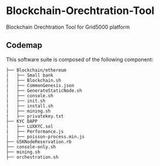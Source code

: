 # Blockchain-Orechtration-Tool
Blockchain Orechtration Tool for Grid5000 platform 
## Codemap
This software suite is composed of the following component:
```shell
├── Blockchain/ethereum
|   ├── Small bank    
|   ├── Blockchain.sh 
|   ├── CommonGenesis.json 
|   ├── GenerateStaticNode.sh
|   ├── console.sh
|   ├── init.sh
|   ├── install.sh
|   ├── mining.sh 
|   ├── privatekey.txt
├── KYC DAPP
|   ├── LUXKYC.sol
|   ├── Performance.js
|   ├── poisson-process.min.js
├── G5KNodeReservation.rb
├── console-only.sh
├── mining.sh
├── orchestration.sh
```
